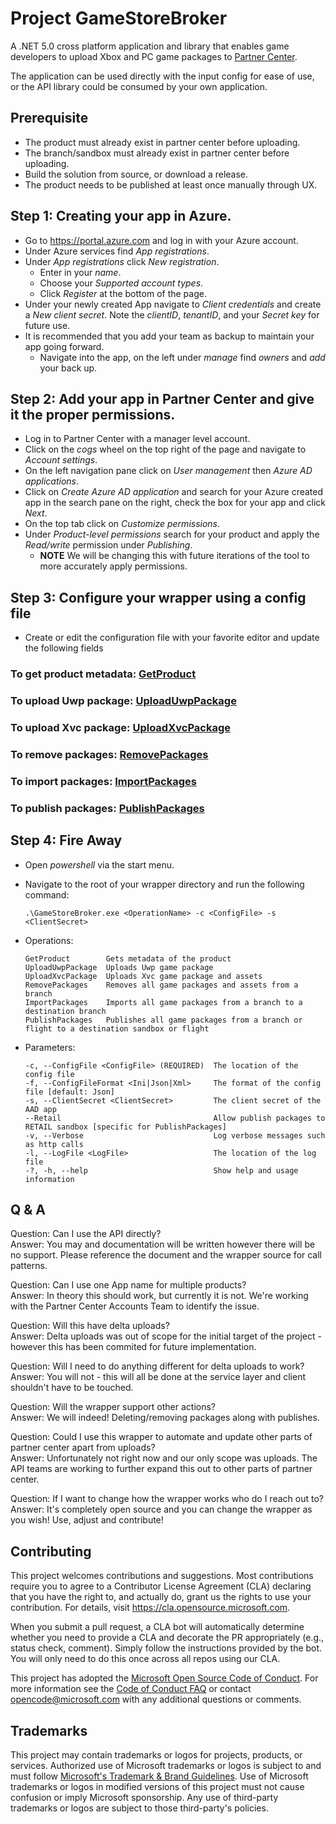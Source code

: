# Project GameStoreBroker

A .NET 5.0 cross platform application and library that enables game developers to upload Xbox and PC game packages to [Partner Center](https://partner.microsoft.com/).

The application can be used directly with the input config for ease of use, or the API library could be consumed by your own application.

## Prerequisite

- The product must already exist in partner center before uploading.
- The branch/sandbox must already exist in partner center before uploading.
- Build the solution from source, or download a release.
- The product needs to be published at least once manually through UX.

## Step 1: Creating your app in Azure.

- Go to https://portal.azure.com and log in with your Azure account.
- Under Azure services find _App registrations_.
- Under _App registrations_ click _New registration_.
  - Enter in your _name_.
  - Choose your _Supported account types_.
  - Click _Register_ at the bottom of the page.
- Under your newly created App navigate to _Client credentials_ and create a _New client secret_. Note the _clientID_, _tenantID_, and your _Secret key_ for future use.
- It is recommended that you add your team as backup to maintain your app going forward.
  - Navigate into the app, on the left under _manage_ find _owners_ and _add_ your back up.
  
## Step 2: Add your app in Partner Center and give it the proper permissions.

- Log in to Partner Center with a manager level account. 
- Click on the _cogs_ wheel on the top right of the page and navigate to _Account settings_.
- On the left navigation pane click on _User management_ then _Azure AD applications_.
- Click on _Create Azure AD application_ and search for your Azure created app in the search pane on the right, check the box for your app and click _Next_.
- On the top tab click on _Customize permissions_.
- Under _Product-level permissions_ search for your product and apply the _Read/write_ permission under _Publishing_.
  - **NOTE** We will be changing this with future iterations of the tool to more accurately apply permissions.

## Step 3: Configure your wrapper using a config file

- Create or edit the configuration file with your favorite editor and update the following fields

### To get product metadata: [GetProduct](https://github.com/microsoft/GameStoreBroker/blob/main/Operations.md#GetProduct)
### To upload Uwp package: [UploadUwpPackage](https://github.com/microsoft/GameStoreBroker/blob/main/Operations.md#UploadUwpPackage)
### To upload Xvc package: [UploadXvcPackage](https://github.com/microsoft/GameStoreBroker/blob/main/Operations.md#UploadXvcPackage)
### To remove packages: [RemovePackages](https://github.com/microsoft/GameStoreBroker/blob/main/Operations.md#RemovePackages)
### To import packages: [ImportPackages](https://github.com/microsoft/GameStoreBroker/blob/main/Operations.md#ImportPackages)
### To publish packages: [PublishPackages](https://github.com/microsoft/GameStoreBroker/blob/main/Operations.md#PublishPackages)

## Step 4: Fire Away

- Open _powershell_ via the start menu.

- Navigate to the root of your wrapper directory and run the following command:

  ```
  .\GameStoreBroker.exe <OperationName> -c <ConfigFile> -s <ClientSecret>
  ```

- Operations:

  ```
  GetProduct        Gets metadata of the product
  UploadUwpPackage  Uploads Uwp game package
  UploadXvcPackage  Uploads Xvc game package and assets
  RemovePackages    Removes all game packages and assets from a branch
  ImportPackages    Imports all game packages from a branch to a destination branch
  PublishPackages   Publishes all game packages from a branch or flight to a destination sandbox or flight
  ```

- Parameters:

  ```
  -c, --ConfigFile <ConfigFile> (REQUIRED)  The location of the config file
  -f, --ConfigFileFormat <Ini|Json|Xml>     The format of the config file [default: Json]
  -s, --ClientSecret <ClientSecret>         The client secret of the AAD app
  --Retail                                  Allow publish packages to RETAIL sandbox [specific for PublishPackages]
  -v, --Verbose                             Log verbose messages such as http calls
  -l, --LogFile <LogFile>                   The location of the log file
  -?, -h, --help                            Show help and usage information
  ```
  
## Q & A

Question: Can I use the API directly? <br>
Answer: You may and documentation will be written however there will be no support. Please reference the document and the wrapper source for call patterns. 

Question: Can I use one App name for multiple products? <br>
Answer: In theory this should work, but currently it is not. We're working with the Partner Center Accounts Team to identify the issue. 

Question: Will this have delta uploads? <br>
Answer: Delta uploads was out of scope for the initial target of the project - however this has been commited for future implementation.

Question: Will I need to do anything different for delta uploads to work? <br>
Answer: You will not - this will all be done at the service layer and client shouldn't have to be touched. 

Question: Will the wrapper support other actions? <br>
Answer: We will indeed! Deleting/removing packages along with publishes.

Question: Could I use this wrapper to automate and update other parts of partner center apart from uploads? <br>
Answer: Unfortunately not right now and our only scope was uploads. The API teams are working to further expand this out to other parts of partner center. 

Question: If I want to change how the wrapper works who do I reach out to? <br>
Answer: It's completely open source and you can change the wrapper as you wish! Use, adjust and contribute! 

## Contributing

This project welcomes contributions and suggestions.  Most contributions require you to agree to a
Contributor License Agreement (CLA) declaring that you have the right to, and actually do, grant us
the rights to use your contribution. For details, visit https://cla.opensource.microsoft.com.

When you submit a pull request, a CLA bot will automatically determine whether you need to provide
a CLA and decorate the PR appropriately (e.g., status check, comment). Simply follow the instructions
provided by the bot. You will only need to do this once across all repos using our CLA.

This project has adopted the [Microsoft Open Source Code of Conduct](https://opensource.microsoft.com/codeofconduct/).
For more information see the [Code of Conduct FAQ](https://opensource.microsoft.com/codeofconduct/faq/) or
contact [opencode@microsoft.com](mailto:opencode@microsoft.com) with any additional questions or comments.

## Trademarks

This project may contain trademarks or logos for projects, products, or services. Authorized use of Microsoft 
trademarks or logos is subject to and must follow 
[Microsoft's Trademark & Brand Guidelines](https://www.microsoft.com/en-us/legal/intellectualproperty/trademarks/usage/general).
Use of Microsoft trademarks or logos in modified versions of this project must not cause confusion or imply Microsoft sponsorship.
Any use of third-party trademarks or logos are subject to those third-party's policies.
